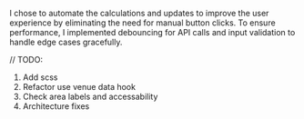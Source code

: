 I chose to automate the calculations and updates to improve the user experience by eliminating the need for manual button clicks.
To ensure performance, I implemented debouncing for API calls and input validation to handle edge cases gracefully.

// TODO:

1. Add scss
2. Refactor use venue data hook
3. Check area labels and accessability
4. Architecture fixes
